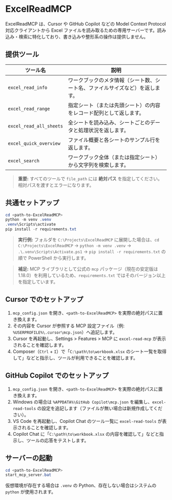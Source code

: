 # ExcelReadMCP

ExcelReadMCP は、Cursor や GitHub Copilot などの Model Context Protocol 対応クライアントから Excel ファイルを読み取るための専用サーバーです。読み込み・検索に特化しており、書き込みや整形系の操作は提供しません。

## 提供ツール

| ツール名 | 説明 |
| --- | --- |
| `excel_read_info` | ワークブックのメタ情報（シート数、シート名、ファイルサイズなど）を返します。 |
| `excel_read_range` | 指定シート（または先頭シート）の内容をレコード配列として返します。 |
| `excel_read_all_sheets` | 全シートを読み込み、シートごとのデータと処理状況を返します。 |
| `excel_quick_overview` | ファイル概要と各シートのサンプル行を返します。 |
| `excel_search` | ワークブック全体（または指定シート）から文字列を検索します。 |

> **重要:** すべてのツールで `file_path` には **絶対パス** を指定してください。相対パスを渡すとエラーになります。

## 共通セットアップ

```powershell
cd <path-to-ExcelReadMCP>
python -m venv .venv
.venv\Scripts\activate
pip install -r requirements.txt
```

> **実行例:** フォルダを `C:\Projects\ExcelReadMCP` に展開した場合は、`cd C:\Projects\ExcelReadMCP` → `python -m venv .venv` → `.\.venv\Scripts\Activate.ps1` → `pip install -r requirements.txt` の順で PowerShell から実行します。

> **補足:** MCP ライブラリとして公式の `mcp` パッケージ（現在の安定版は 1.18.0）を利用しているため、`requirements.txt` ではそのバージョン以上を指定しています。

## Cursor でのセットアップ

1. `mcp_config.json` を開き、`<path-to-ExcelReadMCP>` を実際の絶対パスに置き換えます。
2. その内容を Cursor が参照する MCP 設定ファイル（例: `%USERPROFILE%\.cursor\mcp.json`）へ追記します。
3. Cursor を再起動し、Settings > Features > MCP に `excel-read-mcp` が表示されることを確認します。
4. Composer（`Ctrl` + `I`）で「`C:\path\to\workbook.xlsx` のシート一覧を取得して」などと指示し、ツールが利用できることを確認します。

## GitHub Copilot でのセットアップ

1. `mcp_config.json` を開き、`<path-to-ExcelReadMCP>` を実際の絶対パスに置き換えます。
2. Windows の場合は `%APPDATA%\GitHub Copilot\mcp.json` を編集し、`excel-read-tools` の設定を追記します（ファイルが無い場合は新規作成してください）。
3. VS Code を再起動し、Copilot Chat のツール一覧に `excel-read-tools` が表示されることを確認します。
4. Copilot Chat に「`C:\path\to\workbook.xlsx` の内容を確認して」などと指示し、ツールの応答をテストします。

## サーバーの起動

```powershell
cd <path-to-ExcelReadMCP>
start_mcp_server.bat
```

仮想環境が存在する場合は `.venv` の Python、存在しない場合はシステムの `python` が使用されます。
